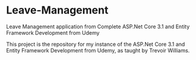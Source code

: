 # Leave-Management
Leave Management application from Complete ASP.Net Core 3.1 and Entity Framework Development from Udemy

This project is the repository for my instance of the ASP.Net Core 3.1 and Entity Framework Development from Udemy, as taught by Trevoir Williams.
